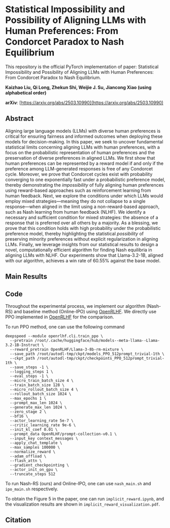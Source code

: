 # Statistical Impossibility and Possibility of Aligning LLMs with Human Preferences: From Condorcet Paradox to Nash Equilibrium

This repository is the official PyTorch implementation of paper: Statistical Impossibility and Possibility of Aligning LLMs with Human Preferences: From Condorcet Paradox to Nash Equilibrium.

**Kaizhao Liu, Qi Long, Zhekun Shi, Weijie J. Su, Jiancong Xiao (using alphabetical order)**

**arXiv**: [https://arxiv.org/abs/2503.10990](https://arxiv.org/abs/2503.10990)

## Abstract

Aligning large language models (LLMs) with diverse human preferences is critical for ensuring
fairness and informed outcomes when deploying these models for decision-making. In this
paper, we seek to uncover fundamental statistical limits concerning aligning LLMs with human
preferences, with a focus on the probabilistic representation of human preferences and the
preservation of diverse preferences in aligned LLMs. We first show that human preferences
can be represented by a reward model if and only if the preference among LLM-generated
responses is free of any Condorcet cycle. Moreover, we prove that Condorcet cycles exist
with probability converging to one exponentially fast under a probabilistic preference model,
thereby demonstrating the *impossibility* of fully aligning human preferences using reward-based
approaches such as reinforcement learning from human feedback. Next, we explore the conditions
under which LLMs would employ mixed strategies—meaning they do not collapse to a single
response—when aligned in the limit using a non-reward-based approach, such as Nash learning
from human feedback (NLHF). We identify a necessary and sufficient condition for mixed
strategies: the absence of a response that is preferred over all others by a majority. As a blessing,
we prove that this condition holds with high probability under the probabilistic preference model,
thereby highlighting the statistical *possibility* of preserving minority preferences without explicit
regularization in aligning LLMs. Finally, we leverage insights from our statistical results to
design a novel, computationally efficient algorithm for finding Nash equilibria in aligning LLMs
with NLHF. Our experiments show that Llama-3.2-1B, aligned with our algorithm, achieves a
win rate of 60.55% against the base model.

## Main Results

## Code

Throughout the experimental process, we implement our algorithm (Nash-RS) and baseline method (Online-IPO) using [OpenRLHF](https://github.com/OpenRLHF/OpenRLHF). We directly use PPO implemented in [OpenRLHF](https://github.com/OpenRLHF/OpenRLHF) for the comparison. 

To run PPO method, one can use the following command

```shell
deepspeed --module openrlhf.cli.train_ppo \
  --pretrain /root/.cache/huggingface/hub/models--meta-llama--Llama-3.2-1B-Instruct \
  --reward_pretrain OpenRLHF/Llama-3-8b-rm-mixture \
  --save_path /root/autodl-tmp/ckpt/models_PPO_512prompt_trivial-1th \
  --ckpt_path /root/autodl-tmp/ckpt/checkpoints_PPO_512prompt_trivial-1th \
  --save_steps -1 \
  --logging_steps 1 \
  --eval_steps -1 \
  --micro_train_batch_size 4 \
  --train_batch_size 128 \
  --micro_rollout_batch_size 4 \
  --rollout_batch_size 1024 \
  --max_epochs 1 \
  --prompt_max_len 1024 \
  --generate_max_len 1024 \
  --zero_stage 2 \
  --bf16 \
  --actor_learning_rate 5e-7 \
  --critic_learning_rate 9e-6 \
  --init_kl_coef 0.01 \
  --prompt_data OpenRLHF/prompt-collection-v0.1 \
  --input_key context_messages \
  --apply_chat_template \
  --max_samples 100000 \
  --normalize_reward \
  --adam_offload \
  --flash_attn \
  --gradient_checkpointing \
  --actor_init_on_gpu \
  --truncate_steps 512
```

To run Nash-RS (ours) and Online-IPO, one can use `nash_main.sh` and `ipo_main.sh` respectively.

To obtain the Figure 5 in the paper, one can run `implicit_reward.ipynb`, and the visualization results are shown in `implicit_reward_visualization.pdf`. 

## Citation

